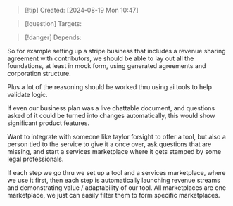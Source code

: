 
>[!tip] Created: [2024-08-19 Mon 10:47]

>[!question] Targets: 

>[!danger] Depends: 

So for example setting up a stripe business that includes a revenue sharing agreement with contributors, we should be able to lay out all the foundations, at least in mock form, using generated agreements and corporation structure.

Plus a lot of the reasoning should be worked thru using ai tools to help validate logic.

If even our business plan was a live chattable document, and questions asked of it could be turned into changes automatically, this would show significant product features.

Want to integrate with someone like taylor forsight to offer a tool, but also a person tied to the service to give it a once over, ask questions that are missing, and start a services marketplace where it gets stamped by some legal professionals.

If each step we go thru we set up a tool and a services marketplace, where we use it first, then each step is automatically launching revenue streams and demonstrating value / adaptability of our tool.  All marketplaces are one marketplace, we just can easily filter them to form specific marketplaces.